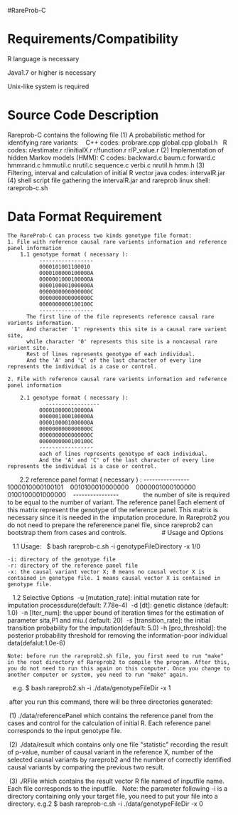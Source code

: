 #RareProb-C
# Requirements/Compatibility
   R language is necessary
   
   Java1.7 or higher is necessary
   
   Unix-like system is required           
   
# Source Code Description
  Rareprob-C contains the following file
   (1) A probabilistic method for identifying rare variants:   
        C++ codes: probrare.cpp global.cpp global.h  
        R codes: r/estimate.r r/initialX.r r/function.r r/P_value.r
  (2) Implementation of hidden Markov models (HMM):
        C codes: backward.c baum.c forward.c hmmrand.c hmmutil.c nrutil.c sequence.c verbi.c nrutil.h hmm.h
   (3) Filtering, interval and calculation of initial R vector 
        java codes: intervalR.jar
  (4) shell script file gathering the intervalR.jar and rareprob
       linux shell: rareprob-c.sh
    
# Data Format Requirement    
    The RareProb-C can process two kinds genotype file format:
    1. File with reference causal rare varients information and reference panel information
        1.1 genotype format ( necessary ):    
              -----------------           
              0000101001100010   
              0000100000100000A   
              0000001000100000A   
              0000100001000000A   
              0000000000000000C    
              0000000000000000C    
              0000000000100100C    
              -----------------
          The first line of the file represents reference causal rare varients information. 
          And character '1' represents this site is a causal rare varient site, 
          while character '0' represents this site is a noncausal rare varient site. 
          Rest of lines represents genotype of each individual. 
          And the 'A' and 'C' of the last character of every line represents the individual is a case or control. 

    2. File with reference causal rare varients information and reference panel information
        
        2.1 genotype format ( necessary ):
                -----------------
              0000100000100000A  
              0000001000100000A 
              0000100001000000A  
              0000000000000000C 
              0000000000000000C    
              0000000000100100C  
              ----------------- 
              each of lines represents genotype of each individual.
              And the 'A' and 'C' of the last character of every line represents the individual is a case or control. 
          2.2 reference panel format ( necessary ) :
                ----------------          
                1000010000100101   
                0010100010000000   
                0000001000100000    
                0100100001000000   
                ----------------
              the number of site is required to be equal to the number of variant. The reference panel Each element of this matrix represent the genotype of the reference panel. This matrix is necessary since it is needed in the  imputation procedure. In Rareprob2 you do not need to prepare the refererence panel file, since rareprob2 can bootstrap them from cases and controls.    
              
  # Usage and Options 
    
    1.1 Usage:  
    $ bash rareprob-c.sh -i genotypeFileDirectory -x 1/0 
    
    -i: directory of the genotype file  
    -r: directory of the reference panel file 
    -x: the causal variant vector X; 0 means no causal vector X is contained in genotype file. 1 means causal vector X is contained in genotype file.
    
    1.2 Selective Options 
    -u [mutation_rate]: initial mutation rate for imputation processdure(default: 7.78e-4) 
    -d [dt]: genetic distance (default: 1.0) 
    -n [Iter_num]: the upper bound of iteration times for the estimation of parameter sita,P1 and miu.( default: 20) 
    -s [transition_rate]: the initial transition probability for the imputation(default: 5.0)
    -h [pro_threshold]: the posterior probability threshold for removing the information-poor individual data(defalut:1.0e-6)
    
    Note: before run the rareprob2.sh file, you first need to run "make" in the root directory of Rareprob2 to compile the program. After this, you do not need to run this again on this computer. Once you change to another computer or system, you need to run "make" again. 
    
    e.g. $ bash rareprob2.sh -i ./data/genotypeFileDir -x 1
    
 after you run this command, there will be three directories generated: 
 
 (1) ./data/referencePanel which contains the reference panel from the cases and control for the calculation of initial R. Each reference panel corresponds to the input genotype file.
 
 (2) ./data/result which contains only one file "statistic" recording the result of p-value, number of causal variant in the reference X, number of the selected causal variants by rareprob2 and the number of correctly identified causal variants by comparing the previous two result.
 
 (3) ./RFile which contains the result vector R file named of inputfile name. Each file corresponds to the inputfile.   
 Note: the parameter following -i is a directory containing only your target file, you need to put your file into a directory. e.g.2 $ bash rareprob-c.sh -i ./data/genotypeFileDir -x 0
    
